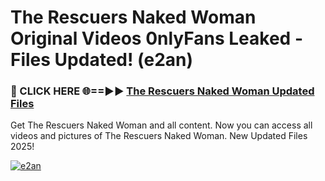# The Rescuers Naked Woman Original Videos 0nlyFans Leaked - Files Updated! (e2an)

<h3>🔴 CLICK HERE 🌐==►► <a href="https://tinyurl.com/up5wt9bj" rel="nofollow">The Rescuers Naked Woman Updated Files</a></h3>

Get The Rescuers Naked Woman and all content. Now you can access all videos and pictures of The Rescuers Naked Woman. New Updated Files 2025!

[![e2an](https://i.imgur.com/ABiUzMV.gif)](https://tinyurl.com/up5wt9bj)
